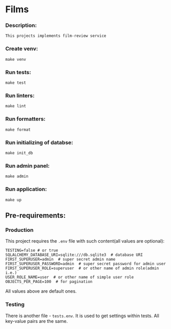 # Films

### Description:
    This projects implements film-review service
    
### Create venv:
    make venv

### Run tests:
    make test
    
### Run linters:
    make lint
    
### Run formatters:
    make format
    
### Run initializing of databse:
    make init_db

### Run admin panel:
    make admin

### Run application:
    make up

## Pre-requirements:

### Production

This project requires the `.env` file with such content(all values are optional):
```dotenv
TESTING=false # or true
SQLALCHEMY_DATABASE_URI=sqlite:///db.sqlite3  # database URI
FIRST_SUPERUSER=admin  # super secret admin name
FIRST_SUPERUSER_PASSWORD=admin  # super secret password for admin user
FIRST_SUPERUSER_ROLE=superuser  # or other name of admin role(admin i.e.)
USER_ROLE_NAME=user  # or other name of simple user role
OBJECTS_PER_PAGE=100  # for pagination
```

All values above are default ones.

### Testing
There is another file - `tests.env`. It is used to get settings within tests. All key-value pairs are the same.
